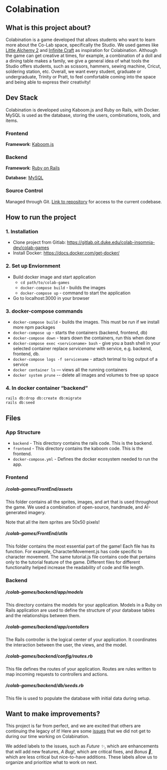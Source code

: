 # Colabination

## What is this project about?
Colabination is a game developed that allows students who want to learn more about the Co-Lab space, specifically the Studio. We used games like [Little Alchemy 2](https://littlealchemy2.com) and [Infinite Craft](https://neal.fun/infinite-craft/) as inspiration for Colabination. Although the game can get creative at times, for example, a combination of a doll and a dining table makes a family, we give a general idea of what tools the Studio offers students, such as scissors, hammers, sewing machine, Cricut, soldering station, etc. Overall, we want every student, graduate or undergraduate, Trinity or Pratt, to feel comfortable coming into the space and being able to express their creativity!


## Dev Stack

Colabination is developed using Kaboom.js and Ruby on Rails, with Docker. MySQL is used as the database, storing the users, combinations, tools, and items. 

### Frontend

**Framework**: [Kaboom.js](https://kaboomjs.com)

### Backend

**Framework**: [Ruby on Rails](https://rubyonrails.org)

**Database**: [MySQL](https://www.mysql.com)

### Source Control
Managed through Git. [Link to repository](https://gitlab.oit.duke.edu/colab-insomnia-dev/colab-games) for access to the current codebase.

## How to run the project

### 1. Installation
  * Clone project from Gitlab: https://gitlab.oit.duke.edu/colab-insomnia-dev/colab-games
  * Install Docker: https://docs.docker.com/get-docker/

### 2. Set up Enviornment
  * Build docker image and start application
    * `cd path/to/colab-games`
    * `docker-compose build` - builds the images
    * `docker-compose up` - command to start the application
  * Go to localhost:3000 in your browser

### 3. docker-compose commands
  * `docker-compose build` - builds the images. This must be run if we install more npm packages
  * `docker-compose up` - starts the containers (backend, frontend, db)
  * `docker-compose down` - tears down  the containers, run this when done
  * `docker-compose exec <servicename> bash` - give you a bash shell in your selected container replace *servicename* with service, e.g. backend, frontend, db. 
  * `docker-compose logs -f servicename` - attach terimal to log output of a service
  * `docker container ls` — views all the running containers
  * `docker system prune` -- delete all images and volumes to free up space

### 4. In docker container “backend” 
    rails db:drop db:create db:migrate
    rails db:seed

## Files

### App Structure
* `backend` - This directory contains the rails code. This is the backend.
* `frontend` - This directory contains the kaboom code. This is the frontend.
* `docker-compose.yml` - Defines the docker ecosystem needed to run the app. 
  
### Frontend
 
##### /colab-games/FrontEnd/assets
This folder contains all the sprites, images, and art that is used throughout the game. We used a combination of open-source, handmade, and AI-generated imagery. 

Note that all the item sprites are 50x50 pixels!

##### /colab-games/FrontEnd/utils
This folder contains the most essential part of the game! Each file has its function. For example, CharacterMovement.js has code specific to character movement. The same tutorial.js file contains code that pertains only to the tutorial feature of the game. Different files for different functionality helped increase the readability of code and file length. 

### Backend

##### /colab-games/backend/app/models
This directory contains the models for your application. Models in a Ruby on Rails application are used to define the structure of your database tables and the relationships between them.

##### /colab-games/backend/app/contollers
The Rails controller is the logical center of your application. It coordinates the interaction between the user, the views, and the model.

##### /colab-games/backend/config/routes.rb
This file defines the routes of your application. Routes are rules written to map incoming requests to controllers and actions.

##### /colab-games/backend/db/seeds.rb
This file is used to populate the database with initial data during setup.


## Want to make improvements?

This project is far from perfect, and we are excited that others are continuing the legacy of it! Here are some [issues](https://gitlab.oit.duke.edu/colab-insomnia-dev/colab-games/-/issues) that we did not get to during our time working on Colabination.

We added labels to the issues, such as _Future ✨_, which are enhancements that will add new features, _A Bug!_, which are critical fixes, and _Bonus 🧸_, which are less critical but nice-to-have additions. These labels allow us to organize and prioritize what to work on next.